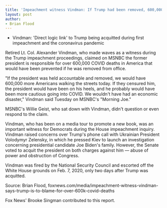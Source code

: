 ```yaml
---
title: 'Impeachment witness Vindman: If Trump had been removed, 600,000 Americans wouldn't have died of COVID'
layout: post
author:
- Brian Flood
---
```


- Vindman: 'Direct logic link' to Trump being acquitted during first impeachment and the coronavirus pandemic

Retired Lt. Col. Alexander Vindman, who made waves as a witness during the Trump impeachment proceedings, claimed on MSNBC the former president is responsible for over 600,000 COVID deaths in America that would have been prevented if he was removed from office.

"If the president was held accountable and removed, we would have 600,000 more Americans walking the streets today. If they censured him, the president would have been on his heels, and he probably would have been more cautious going into COVID. We wouldn't have had an economic disaster," Vindman said Tuesday on MSNBC's "Morning Joe."

MSNBC's Willie Geist, who sat down with Vindman, didn't question or even respond to the claim.

Vindman, who has been on a media tour to promote a new book, was an important witness for Democrats during the House impeachment inquiry. Vindman raised concerns over Trump's phone call with Ukrainian President Volodymyr Zelensky, in which he pressed Kiev to launch an investigation concerning presidential candidate Joe Biden's family. However, the Senate voted to acquit the president on both charges against him — abuse of power and obstruction of Congress.

Vindman was fired by the National Security Council and escorted off the White House grounds on Feb. 7, 2020, only two days after Trump was acquitted.

Source: Brian Flood, foxnews.com/media/impeachment-witness-vindman-says-trump-is-to-blame-for-over-600k-covid-deaths

Fox News' Brooke Singman contributed to this report.

